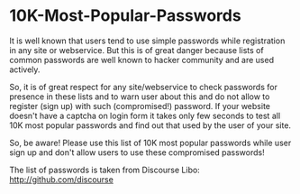 # 10K-Most-Popular-Passwords

It is well known that users tend to use simple passwords while registration in any site or webservice. But this is of great danger because lists of common passwords are well known to hacker community and are used actively. 

So, it is of great respect for any site/webservice to check passwords for presence in these lists and to warn user about this and do not allow to register (sign up) with such (compromised!) password. If your website doesn't have a captcha on login form it takes only few seconds to test all 10K most popular passwords and find out that used by the user of your site. 

So, be aware! Please use this list of 10K most popular passwords while user sign up and don't allow users to use these compromised passwords!

The list of passwords is taken from Discourse Libo: http://github.com/discourse
